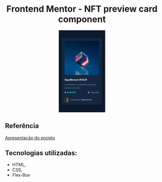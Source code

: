 # <h1 align="center">Frontend Mentor - NFT preview card component</h1>

<p align="center">
  <img alt="/NFT-PREVIEW" src=https://github.com/Lucs25/NFT-PREVIEW-Challenger/blob/master/design/mobile-design.jpg width="30%" ){:target="_blank"} >
</p>


## Referência

 <a  href="https://nft-preview-challenger.vercel.app/" target="_blank" >Apresentação do projeto</a>
   
## Tecnologias utilizadas:

- HTML,
- CSS,
- Flex-Box
